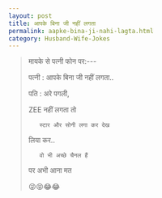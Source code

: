 ```yaml
---
layout: post
title: आपके बिना जी नहीं लगता
permalink: aapke-bina-ji-nahi-lagta.html
category: Husband-Wife-Jokes
---
```

> मायके से पत्नी फोन पर:---
>
> पत्नी : आपके बिना जी नहीं लगता..
>
> पति : अरे पगली,
>
>   ZEE नहीं लगता तो
>
>        स्टार और सोनी लगा कर देख
>
> लिया कर..
>
>        वो भी अच्छे चैनल हैं
>
> पर अभी आना मत 
>
>😜😝😂😂
